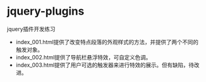 # jquery-plugins
jquery插件开发练习
*  index_001.html提供了改变特点段落的外观样式的方法，并提供了两个不同的触发对象。
*  index_002.html提供了导航栏悬浮特效，可自定义色调。
*  index_003.html提供了用户可选的触发器来进行特效的展示。但有缺陷，待改进。
